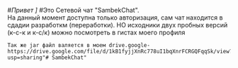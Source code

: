 #_Привет_ _]_
#Это Сетевой чат "SambekChat".                                                 
На данный момент доступна только авторизация, сам чат находится в сдадии разработкм (переработки).
НО исходники двух пробных версий (к-с-к и к-с/к) можно посмотреть
в гистах моего профиля
        
    Так же jar файл валяется в моем drive.google-
    https://drive.google.com/file/d/1kB1fyjjXnRc778uI1bqXnrFCRGQFqqSk/view?usp=sharing"# SambekChat" 
